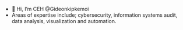- 👋 Hi, I’m CEH @Gideonkipkemoi
- Areas of expertise include; cybersecurity, information systems audit, data analysis, visualization and automation.

